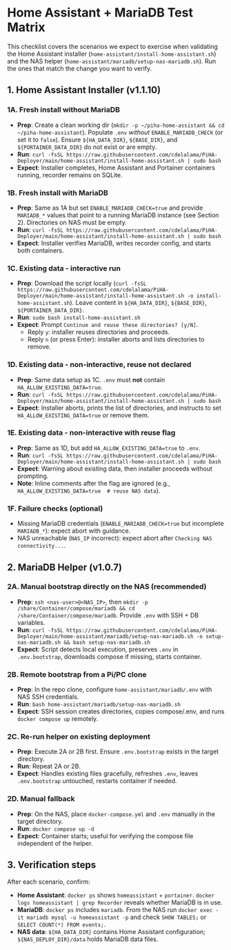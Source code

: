 # Home Assistant + MariaDB Test Matrix

This checklist covers the scenarios we expect to exercise when validating the Home Assistant installer (`home-assistant/install-home-assistant.sh`) and the NAS helper (`home-assistant/mariadb/setup-nas-mariadb.sh`). Run the ones that match the change you want to verify.

## 1. Home Assistant Installer (v1.1.10)

### 1A. Fresh install without MariaDB
- **Prep**: Create a clean working dir (`mkdir -p ~/piha-home-assistant && cd ~/piha-home-assistant`). Populate `.env` *without* `ENABLE_MARIADB_CHECK` (or set it to `false`). Ensure `${HA_DATA_DIR}`, `${BASE_DIR}`, and `${PORTAINER_DATA_DIR}` do not exist or are empty.
- **Run**: `curl -fsSL https://raw.githubusercontent.com/cdelalama/PiHA-Deployer/main/home-assistant/install-home-assistant.sh | sudo bash`
- **Expect**: Installer completes, Home Assistant and Portainer containers running, recorder remains on SQLite.

### 1B. Fresh install with MariaDB
- **Prep**: Same as 1A but set `ENABLE_MARIADB_CHECK=true` and provide `MARIADB_*` values that point to a running MariaDB instance (see Section 2). Directories on NAS must be empty.
- **Run**: `curl -fsSL https://raw.githubusercontent.com/cdelalama/PiHA-Deployer/main/home-assistant/install-home-assistant.sh | sudo bash`
- **Expect**: Installer verifies MariaDB, writes recorder config, and starts both containers.

### 1C. Existing data - interactive run
- **Prep**: Download the script locally (`curl -fsSL https://raw.githubusercontent.com/cdelalama/PiHA-Deployer/main/home-assistant/install-home-assistant.sh -o install-home-assistant.sh`). Leave content in `${HA_DATA_DIR}`, `${BASE_DIR}`, `${PORTAINER_DATA_DIR}`.
- **Run**: `sudo bash install-home-assistant.sh`
- **Expect**: Prompt `Continue and reuse these directories? [y/N]`.
  - Reply `y`: installer reuses directories and proceeds.
  - Reply `n` (or press Enter): installer aborts and lists directories to remove.

### 1D. Existing data - non-interactive, reuse not declared
- **Prep**: Same data setup as 1C. `.env` must **not** contain `HA_ALLOW_EXISTING_DATA=true`.
- **Run**: `curl -fsSL https://raw.githubusercontent.com/cdelalama/PiHA-Deployer/main/home-assistant/install-home-assistant.sh | sudo bash`
- **Expect**: Installer aborts, prints the list of directories, and instructs to set `HA_ALLOW_EXISTING_DATA=true` or remove them.

### 1E. Existing data - non-interactive with reuse flag
- **Prep**: Same as 1D, but add `HA_ALLOW_EXISTING_DATA=true` to `.env`.
- **Run**: `curl -fsSL https://raw.githubusercontent.com/cdelalama/PiHA-Deployer/main/home-assistant/install-home-assistant.sh | sudo bash`
- **Expect**: Warning about existing data, then installer proceeds without prompting.
- **Note**: Inline comments after the flag are ignored (e.g., `HA_ALLOW_EXISTING_DATA=true  # reuse NAS data`).

### 1F. Failure checks (optional)
- Missing MariaDB credentials (`ENABLE_MARIADB_CHECK=true` but incomplete `MARIADB_*`): expect abort with guidance.
- NAS unreachable (`NAS_IP` incorrect): expect abort after `Checking NAS connectivity...`.

## 2. MariaDB Helper (v1.0.7)

### 2A. Manual bootstrap directly on the NAS (recommended)
- **Prep**: `ssh <nas-user>@<NAS_IP>`, then `mkdir -p /share/Container/compose/mariadb && cd /share/Container/compose/mariadb`. Provide `.env` with SSH + DB variables.
- **Run**: `curl -fsSL https://raw.githubusercontent.com/cdelalama/PiHA-Deployer/main/home-assistant/mariadb/setup-nas-mariadb.sh -o setup-nas-mariadb.sh && bash setup-nas-mariadb.sh`
- **Expect**: Script detects local execution, preserves `.env` in `.env.bootstrap`, downloads compose if missing, starts container.

### 2B. Remote bootstrap from a Pi/PC clone
- **Prep**: In the repo clone, configure `home-assistant/mariadb/.env` with NAS SSH credentials.
- **Run**: `bash home-assistant/mariadb/setup-nas-mariadb.sh`
- **Expect**: SSH session creates directories, copies compose/.env, and runs `docker compose up` remotely.

### 2C. Re-run helper on existing deployment
- **Prep**: Execute 2A or 2B first. Ensure `.env.bootstrap` exists in the target directory.
- **Run**: Repeat 2A or 2B.
- **Expect**: Handles existing files gracefully, refreshes `.env`, leaves `.env.bootstrap` untouched, restarts container if needed.

### 2D. Manual fallback
- **Prep**: On the NAS, place `docker-compose.yml` and `.env` manually in the target directory.
- **Run**: `docker compose up -d`
- **Expect**: Container starts; useful for verifying the compose file independent of the helper.

## 3. Verification steps

After each scenario, confirm:
- **Home Assistant**: `docker ps` shows `homeassistant` + `portainer`. `docker logs homeassistant | grep Recorder` reveals whether MariaDB is in use.
- **MariaDB**: `docker ps` includes `mariadb`. From the NAS run `docker exec -it mariadb mysql -u homeassistant -p` and check `SHOW TABLES;` or `SELECT COUNT(*) FROM events;`.
- **NAS data**: `${HA_DATA_DIR}` contains Home Assistant configuration; `${NAS_DEPLOY_DIR}/data` holds MariaDB data files.
